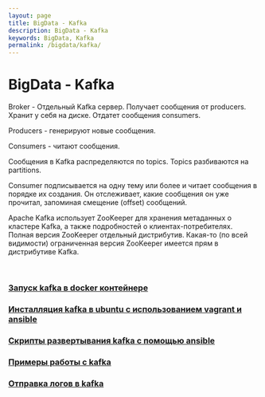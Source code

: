 ```yaml
---
layout: page
title: BigData - Kafka
description: BigData - Kafka
keywords: BigData, Kafka
permalink: /bigdata/kafka/
---
```


# BigData - Kafka

Broker - Отдельный Kafka сервер. Получает сообщения от producers. Хранит у себя на диске. Отдатет сообщения consumers.

Producers - генерируют новые сообщения.

Consumers - читают сообщения. 

Сообщения в Kafka распределяются по topics. Topics разбиваются на partitions.

Consumer подписывается на одну тему или более и читает сообщения в порядке их создания. Он отслеживает, какие сообщения он уже прочитал, запоминая смещение (offset) сообщений.


Apache Kafka использует ZooKeeper для хранения метаданных о кластере Kafka, а также подробностей о клиентах-потребителях. Полная версия ZooKeeper отдельный дистрибутив. Какая-то (по всей видимости) ограниченная версия ZooKeeper имеется прям в дистрибутиве Kafka.



<br/>

### [Запуск kafka в docker контейнере](//javadev.org/devtools/bigdata/kafka/docker/)

### [Инсталляция kafka в ubuntu с использованием vagrant и ansible](//javadev.org/devtools/bigdata/kafka/install/linux/)

### [Скрипты развертывания kafka с помощью ansible](https://github.com/matematika-org/kafka_ansible)

### [Примеры работы с kafka](/bigdata/kafka/samples/)

### [Отправка логов в kafka](/bigdata/kafka/send-logs/)


